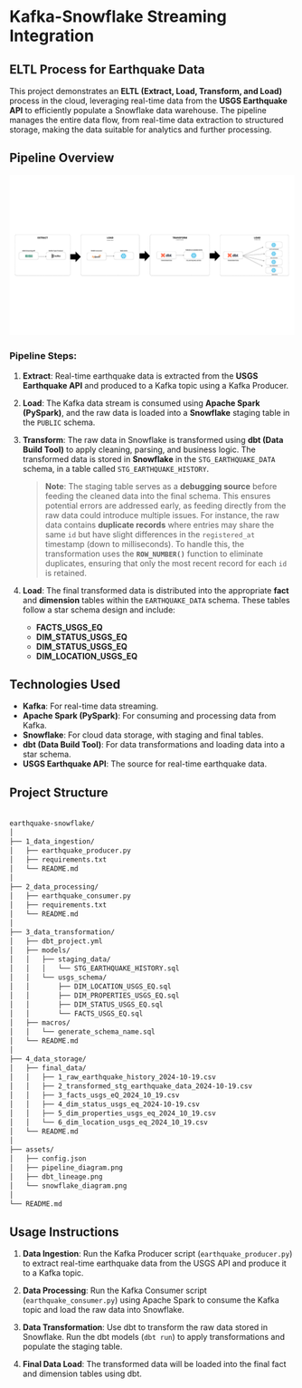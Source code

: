 # Kafka-Snowflake Streaming Integration
## ELTL Process for Earthquake Data

This project demonstrates an **ELTL (Extract, Load, Transform, and Load)** process in the cloud, leveraging real-time data from the **USGS Earthquake API** to efficiently populate a Snowflake data warehouse. The pipeline manages the entire data flow, from real-time data extraction to structured storage, making the data suitable for analytics and further processing.

## Pipeline Overview

![Pipeline Diagram](assets/pipeline_diagram.png)

### Pipeline Steps:
1. **Extract**: Real-time earthquake data is extracted from the **USGS Earthquake API** and produced to a Kafka topic using a Kafka Producer.
2. **Load**: The Kafka data stream is consumed using **Apache Spark (PySpark)**, and the raw data is loaded into a **Snowflake** staging table in the `PUBLIC` schema.
3. **Transform**: The raw data in Snowflake is transformed using **dbt (Data Build Tool)** to apply cleaning, parsing, and business logic. The transformed data is stored in **Snowflake** in the `STG_EARTHQUAKE_DATA` schema, in a table called `STG_EARTHQUAKE_HISTORY`.

   > **Note**: The staging table serves as a **debugging source** before feeding the cleaned data into the final schema. This ensures potential errors are addressed early, as feeding directly from the raw data could introduce multiple issues. For instance, the raw data contains **duplicate records** where entries may share the same `id` but have slight differences in the `registered_at` timestamp (down to milliseconds). To handle this, the transformation uses the **`ROW_NUMBER()`** function to eliminate duplicates, ensuring that only the most recent record for each `id` is retained.

4. **Load**: The final transformed data is distributed into the appropriate **fact** and **dimension** tables within the `EARTHQUAKE_DATA` schema. These tables follow a star schema design and include:
    - **FACTS_USGS_EQ**
    - **DIM_STATUS_USGS_EQ**
    - **DIM_STATUS_USGS_EQ**
    - **DIM_LOCATION_USGS_EQ**

## Technologies Used
- **Kafka**: For real-time data streaming.
- **Apache Spark (PySpark)**: For consuming and processing data from Kafka.
- **Snowflake**: For cloud data storage, with staging and final tables.
- **dbt (Data Build Tool)**: For data transformations and loading data into a star schema.
- **USGS Earthquake API**: The source for real-time earthquake data.

## Project Structure

```plaintext

earthquake-snowflake/
│
├── 1_data_ingestion/
│   ├── earthquake_producer.py
│   ├── requirements.txt
│   └── README.md
│
├── 2_data_processing/
│   ├── earthquake_consumer.py
│   ├── requirements.txt
│   └── README.md
│
├── 3_data_transformation/
│   ├── dbt_project.yml
│   ├── models/
│   │   ├── staging_data/
│   │   │   └── STG_EARTHQUAKE_HISTORY.sql
│   │   └── usgs_schema/
│   │       ├── DIM_LOCATION_USGS_EQ.sql
│   │       ├── DIM_PROPERTIES_USGS_EQ.sql
│   │       ├── DIM_STATUS_USGS_EQ.sql
│   │       └── FACTS_USGS_EQ.sql
│   ├── macros/
│   │   └── generate_schema_name.sql
│   └── README.md
│
├── 4_data_storage/
│   ├── final_data/
│   │   ├── 1_raw_earthquake_history_2024-10-19.csv
│   │   ├── 2_transformed_stg_earthquake_data_2024-10-19.csv
│   │   ├── 3_facts_usgs_eQ_2024_10_19.csv
│   │   ├── 4_dim_status_usgs_eq_2024-10-19.csv
│   │   ├── 5_dim_properties_usgs_eq_2024_10_19.csv
│   │   └── 6_dim_location_usgs_eq_2024_10_19.csv
│   └── README.md
│
├── assets/
│   ├── config.json
│   ├── pipeline_diagram.png
│   ├── dbt_lineage.png  
│   └── snowflake_diagram.png
│
└── README.md

```

## Usage Instructions

1. **Data Ingestion**: 
   Run the Kafka Producer script (`earthquake_producer.py`) to extract real-time earthquake data from the USGS API and produce it to a Kafka topic.

2. **Data Processing**: 
   Run the Kafka Consumer script (`earthquake_consumer.py`) using Apache Spark to consume the Kafka topic and load the raw data into Snowflake.

3. **Data Transformation**: 
   Use dbt to transform the raw data stored in Snowflake. Run the dbt models (`dbt run`) to apply transformations and populate the staging table.

4. **Final Data Load**: 
   The transformed data will be loaded into the final fact and dimension tables using dbt.


